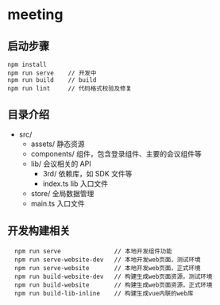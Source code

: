 # meeting

## 启动步骤

```
npm install
npm run serve    // 开发中
npm run build    // build
npm run lint     // 代码格式校验及修复
```

## 目录介绍

- src/
  - assets/ 静态资源
  - components/ 组件，包含登录组件、主要的会议组件等
  - lib/ 会议相关的 API
    - 3rd/ 依赖库，如 SDK 文件等
    - index.ts lib 入口文件
  - store/ 全局数据管理
  - main.ts 入口文件

## 开发构建相关

```
  npm run serve               // 本地开发组件功能
  npm run serve-website-dev   // 本地开发web页面，测试环境
  npm run serve-website       // 本地开发web页面，正式环境
  npm run build-website-dev   // 构建生成web页面资源，测试环境
  npm run build-website       // 构建生成web页面资源，正式环境
  npm run build-lib-inline    // 构建生成vue内联的web库
```
